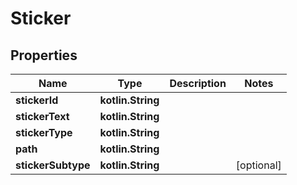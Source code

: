 
# Sticker

## Properties
Name | Type | Description | Notes
------------ | ------------- | ------------- | -------------
**stickerId** | **kotlin.String** |  | 
**stickerText** | **kotlin.String** |  | 
**stickerType** | **kotlin.String** |  | 
**path** | **kotlin.String** |  | 
**stickerSubtype** | **kotlin.String** |  |  [optional]



